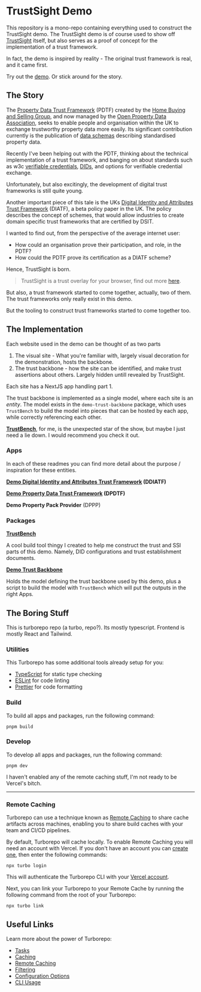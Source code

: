 # TrustSight Demo
This repository is a mono-repo containing everything used to construct the TrustSight demo.
The TrustSight demo is of course used to show off [TrustSight](https://github.com/ed-curran/TrustSight) itself, 
but also serves as a proof of concept for the implementation of a trust framework.

In fact, the demo is inspired by reality - The original trust framework is real, and it came first.

Try out the [demo](https://trust-sight-ddiatf.vercel.app/). Or stick around for the story.

## The Story

The [Property Data Trust Framework](https://propdata.org.uk/) (PDTF)
created by the [Home Buying and Selling Group](https://homebuyingandsellinggroup.co.uk/), and now managed by the [Open Property Data Association](https://openpropdata.org.uk/), seeks to enable people and organisation within the UK to exchange trustworthy property data more easily.
Its significant contribution currently is the publication of [data schemas](https://github.com/Property-Data-Trust-Framework/schemas) describing standardised property data.

Recently I've been helping out with the PDTF, thinking about the technical implementation of a trust framework,
and banging on about standards such as w3c [verifiable credentials](https://www.w3.org/TR/vc-data-model/), [DIDs](https://www.w3.org/TR/did-core/), and options for verifiable credential exchange.

Unfortunately, but also excitingly, the development of digital trust frameworks is still quite young.

Another important piece of this tale is the UKs 
[Digital Identity and Attributes Trust Framework](https://www.gov.uk/government/publications/uk-digital-identity-and-attributes-trust-framework-beta-version/uk-digital-identity-and-attributes-trust-framework-beta-version) (DIATF),
a beta policy paper in the UK.
The policy describes the concept of schemes, that would allow industries to create domain specific trust frameworks that are certified by DSIT.

I wanted to find out, from the perspective of the average internet user:
- How could an organisation prove their participation, and role, in the PDTF?
- How could the PDTF prove its certification as a DIATF scheme?

Hence, TrustSight is born.

> TrustSight is a trust overlay for your browser, find out more [here](https://github.com/ed-curran/TrustSight).

But also, a trust framework started to come together, actually, two of them. The trust frameworks only really exist in this demo.

But the tooling to construct trust frameworks started to come together too.

## The Implementation

Each website used in the demo can be thought of as two parts

1. The visual site - What you're familiar with, largely visual decoration for the demonstration,  hosts the backbone.
2. The trust backbone - how the site can be identified, and make trust assertions about others. Largely hidden untill revealed by TrustSight.

Each site has a NextJS app handling part 1.

The trust backbone is implemented as a single model, where each site is an *entity*. 
The model exists in the `demo-trust-backbone` package, which uses `TrustBench` to build the model into 
pieces that can be hosted by each app, while correctly referencing each other.

[**TrustBench**](packages/trustbench/README.md), for me, is the unexpected star of the show, but maybe I just need a lie down. I would recommend you check it out.

### Apps

In each of these readmes you can find more detail about the purpose / inspiration for these entities.

**[Demo Digital Identity and Attributes Trust Framework](apps/docs/README.md) (DDIATF)**

**[Demo Property Data Trust Framework](apps/web/README.md) (DPDTF)**

**Demo Property Pack Provider** (DPPP)

### Packages

[**TrustBench**](packages/trustbench/README.md)

A cool build tool thingy I created to help me construct the trust and SSI parts of this demo. 
Namely, DID configurations and trust establishment documents.

**[Demo Trust Backbone](packages/demo-trust-backbone/README.md)**

Holds the model defining the trust backbone used by this demo, plus a script to build the model with `TrustBench`
which will put the outputs in the right Apps.


## The Boring Stuff
This is turborepo repo (a turbo, repo?). Its mostly typescript.
Frontend is mostly React and Tailwind.

### Utilities

This Turborepo has some additional tools already setup for you:

- [TypeScript](https://www.typescriptlang.org/) for static type checking
- [ESLint](https://eslint.org/) for code linting
- [Prettier](https://prettier.io) for code formatting

### Build

To build all apps and packages, run the following command:

```
pnpm build
```

### Develop

To develop all apps and packages, run the following command:

```
pnpm dev
```


I haven't enabled any of the remote caching stuff, I'm not ready to be Vercel's bitch.

---
### Remote Caching

Turborepo can use a technique known as [Remote Caching](https://turbo.build/repo/docs/core-concepts/remote-caching) to share cache artifacts across machines, enabling you to share build caches with your team and CI/CD pipelines.

By default, Turborepo will cache locally. To enable Remote Caching you will need an account with Vercel. If you don't have an account you can [create one](https://vercel.com/signup), then enter the following commands:

```
npx turbo login
```

This will authenticate the Turborepo CLI with your [Vercel account](https://vercel.com/docs/concepts/personal-accounts/overview).

Next, you can link your Turborepo to your Remote Cache by running the following command from the root of your Turborepo:

```
npx turbo link
```

## Useful Links

Learn more about the power of Turborepo:

- [Tasks](https://turbo.build/repo/docs/core-concepts/monorepos/running-tasks)
- [Caching](https://turbo.build/repo/docs/core-concepts/caching)
- [Remote Caching](https://turbo.build/repo/docs/core-concepts/remote-caching)
- [Filtering](https://turbo.build/repo/docs/core-concepts/monorepos/filtering)
- [Configuration Options](https://turbo.build/repo/docs/reference/configuration)
- [CLI Usage](https://turbo.build/repo/docs/reference/command-line-reference)
